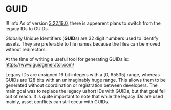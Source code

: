 # GUID

!!! info
    As of version [3.22.19.0]([https://store.steampowered.com/news/app/304930/view/3212766758952510190](https://store.steampowered.com/news/app/304930/view/5940838760381455590) "3.22.19.0"), there is appearent plans to switch from the legacy IDs to GUIDs.

Globally Unique Identifiers (**GUID**s) are 32 digit numbers used to identify assets. They are preferable to file names because the files can be moved without redirectors.

At the time of writing a useful tool for generating GUIDs is: https://www.guidgenerator.com/

Legacy IDs are unsigned 16 bit integers with a [0, 65535] range, whereas GUIDs are 128 bits with an unimaginably huge range. This allows them to be generated without coordination or registration between developers. The main goal was to replace the legacy ushort IDs with GUIDs, but that goal fell out of reach. It is quite important to note that while the legacy IDs are used mainly, asset conflicts can still occur with GUIDs.
